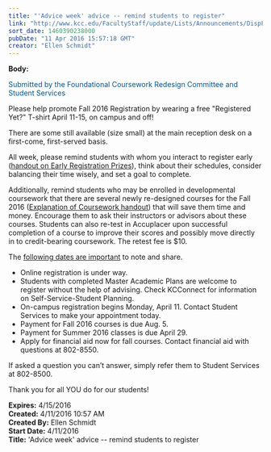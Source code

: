 ```yaml
---
title: "'Advice week' advice -- remind students to register"
link: "http://www.kcc.edu/FacultyStaff/update/Lists/Announcements/DispForm.aspx?ID=2201"
sort_date: 1460390238000
pubDate: "11 Apr 2016 15:57:18 GMT"
creator: "Ellen Schmidt"
---
```


<div><b>Body:</b> <div class="ExternalClassDF3AE29E9B39494092DD369F20F37E52"><p style="color:#00558d">Submitted by the Foundational Coursework Redesign Committee and Student Services</p>
<p>Please help promote Fall 2016 Registration by wearing a free &quot;Registered Yet?&quot; T-shirt April 11-15, on campus and off!</p>
<p>There are some still available (size small) at the main reception desk on a first-come, first-served basis.</p>
<p>All week, please remind students with whom you interact to register early (<a href="/FacultyStaff/update/Documents/Fall2016Registration.pdf">handout on Early Registration Prizes</a>), think about their schedules, consider balancing their time wisely, and set a goal to complete. </p>
<p>Additionally, remind students who may be enrolled in developmental coursework that there are several newly re-designed courses for the Fall 2016 (<a href="/FacultyStaff/update/Documents/NewCourseExplanations.pdf">Explanation of Coursework handout</a>) that will save them time and money. Encourage them to ask their instructors or advisors about these courses. Students can also re-test in Accuplacer upon successful completion of a course to improve their scores and possibly move directly in to credit-bearing coursework. The retest fee is $10.</p>
<p>The <a href="/FacultyStaff/update/Documents/DatestoKnow.pdf">following dates are important</a> to note and share.</p>
<ul><li>Online registration is under way. </li>
<li>Students with completed Master Academic Plans are welcome to register without the help of advising. Check KCConnect for information on Self-Service-Student Planning.</li>
<li>On-campus registration begins Monday, April 11. Contact Student Services to make your appointment today.</li>
<li>Payment for Fall 2016 courses is due Aug. 5.</li>
<li>Payment for Summer 2016 classes is due April 29.</li>
<li>Apply for financial aid now for fall courses. Contact financial aid with questions at 802-8550.</li></ul>
<p>If asked a question you can’t answer, simply refer them to Student Services at 802-8500.</p>
<p>Thank you for all YOU do for our students!</p></div></div>
<div><b>Expires:</b> 4/15/2016</div>
<div><b>Created:</b> 4/11/2016 10:57 AM</div>
<div><b>Created By:</b> Ellen Schmidt</div>
<div><b>Start Date:</b> 4/11/2016</div>
<div><b>Title:</b> &#39;Advice week&#39; advice -- remind students to register</div>
